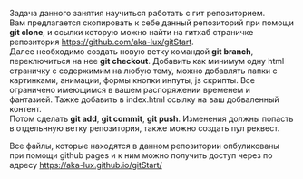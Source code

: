 Задача данного занятия научиться работать с гит репозиторием.       
Вам предлагается скопировать к себе данный репозиторий при помощи **git clone**, и ссылки которую можно найти на гитхаб страничке репозитория https://github.com/aka-lux/gitStart.      
Далее необходимо создать новую ветку командой **git branch**, переключиться на нее **git checkout**. Добавить как минимум одну html страничку с содержимим на любую тему, можно добавлять папки с картинками, анимации, формы кнопки инпуты, js скрипты. Все ограничено имеющимся в вашем распоряжении временем и фантазией. Тажке добавить в index.html ссылку на ваш добваленный контент.    
Потом сделать **git add**, **git commit**, **git push**. Изменения должны попасть в отдельнную ветку репозитория, также можно создать пул реквест.  

 Все файлы, которые находятся в данном репозитории опбуликованы при помощи github pages и к ним можно получить доступ через по адресу https://aka-lux.github.io/gitStart/ 